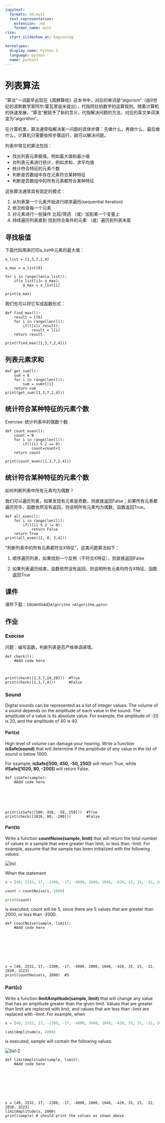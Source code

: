 ```yaml
---
jupytext:
  formats: md:myst
  text_representation:
    extension: .md
    format_name: myst
rise:
  start_slideshow_at: beginning

kernelspec:
  display_name: Python 3
  language: python
  name: python3
---
```


# 列表算法 #

“算法”一词最早出现在《周髀算经》这本书中，对应的单词是“algorism”（由9世纪的波斯数学家阿尔·霍瓦里兹米提出），代指阿拉伯数字的运算规则。随着计算机的快速发展，“算法”被赋予了新的含义，代指解决问题的方法，对应的英文单词演变为“algorithm”。

在计算机里，算法通常指解决某一问题的具体步骤：先做什么，再做什么，最后做什么，计算机只需要依照步骤运行，就可以解决问题。

列表中常见的算法包括：

* 找出列表元素极值，例如最大值和最小值
* 对列表元素进行统计，例如求和、求平均值
* 统计符合特征的元素个数
* 判断是否数组中存在元素符合某种特征
* 判断是否数组中的所有元素都符合某种特征

这些算法通常具有固定的模式：

1. 从列表第一个元素开始进行顺序遍历(sequential iteration)
2. 依次检查每一个元素
3. 对元素进行一些操作
   比较/筛选
   （或）加到某一个变量上
4. 持续遍历列表直到
   找到符合条件的元素
   （或）遍历到列表末尾

## 寻找极值 ##
下面代码用来打印a_list中元素的最大值：

```{code-cell} python3
a_list = [1,3,7,2,4]

a_max = a_list[0]

for i in range(len(a_list)):
    if(a_list[i]> a_max):
        a_max = a_list[i]
        
print(a_max)
```
我们也可以将它写成函数形式：

```{code-cell} python3
def find_max(l):
    result = l[0]
    for i in range(len(l)):
        if(l[i]> result):
            result = l[i]
    return result

print(find_max([1,3,7,2,4]))
```

## 列表元素求和 ##

```{code-cell} python3
def get_sum(l):
    sum = 0
    for i in range(len(l)):
        sum = sum+l[i]
    return sum
print(get_sum([1,3,7,2,4]))
```

## 统计符合某种特征的元素个数 ##

Exercise: 统计列表中的偶数个数

```{code-cell} python3
def count_even(l):
    count = 0
    for i in range(len(l)):
        if(l[i] % 2 == 0):
            count=count+1
    return count

print(count_even([1,3,7,2,4]))
```

## 统计符合某种特征的元素个数 ##
如何判断列表中所有元素均为偶数？

我们可以遍历列表，如果发现有元素是奇数，则直接返回False；如果所有元素都遍历完毕，函数依然没有返回，则说明所有元素均为偶数，函数返回True。

```{code-cell} python3
def all_even(l):
    for i in range(len(l)):
        if(l[i] % 2 != 0):
            return False
    return True
print(all_even([2, 0, 3,4])) 
```

"判断列表中的所有元素都符合X特征"，这类问题算法如下：

1. 顺序遍历列表，如果找到一个反例（不符合X特征），则直接返回False

2. 如果列表遍历结束，函数依然没有返回，则说明所有元素均符合X特征，函数返回True

## 课件 ##

课件下载：{download}`Algorithm <Algorithm.pptx>`

## 作业 ##

### Execise ###
问题：编写函数，判断列表是否严格单调递增。

```{code-cell} python3
def check(l):
    #Add code here
    
    
    
print(check([1,3,7,24,28]))  #True
print(check([1,3,7,4]))	     #False

```

### Sound ###

Digital sounds can be represented as a list of integer values. The volume of a sound depends on the amplitude of each value in the sound. The amplitude of a value is its absolute value. For example, the amplitude of -20 is 20, and the amplitude of 40 is 40.

#### Part(a) ####

High level of volume can damage your hearing. Write a function **isSafe(sound)** that will determine if the amplitude of any value in the list of sound is below 1000. 

For example, **isSafe([500, 450, -50, 250])** will return True, while **ifSafe([1020, 80, -200])** will return False.

```{code-cell} python3
def isSafe(sample):
    #Add code here
    
    
    
    
    
    
print(isSafe([500, 450, -50, 250]))  #True
print(check([1020, 80, -200]))	     #False

```

#### Part(b) ####

Write a function **countNoise(sample, limit)** that will return the total number of values in a sample that were greater than limit, or less than -limit. For example, assume that the sample has been initialized with the following values:

![list](list.png)

When the statement

```python
s = [40, 2532, 17, -2300, -17, -4000, 2000, 1048, -420, 33, 15, -32, 2030, 3223]

count = countNoise(s, 2000)

print(count)
```
is executed, count will be 5, since there are 5 values that are greater than 2000, or less than -2000.

```{code-cell} python3
def countNoise(sample, limit):
    #Add code here
    
    
    
    
    
    
    

s = [40, 2532, 17, -2300, -17, -4000, 2000, 1048, -420, 33, 15, -32, 2030, 3223]
print(countNoise(s, 2000)  #5
```


### Part(c) ###

Write a function **limitAmplitude(sample, limit)** that will change any value that has an amplitude greater than the given limit. Values that are greater than limit are replaced with limit, and values that are less than -limit are replaced with –limit. For example, when

```python
s = [40, 2532, 17, -2300, -17, -4000, 2000, 1048, -420, 33, 15, -32, 2030, 3223]

limitAmplitude(s, 2000)
```

is executed, sample will contain the following values:

![list-2](list-2.png)

```{code-cell} python3
def limitAmplitude(sample, limit):
    #Add code here
    
    
    
    
    
    
    
    
s = [40, 2532, 17, -2300, -17, -4000, 2000, 1048, -420, 33, 15, -32, 2030, 3223]
limitAmplitude(s, 2000)
print(sample) # should print the values as shown above
```



